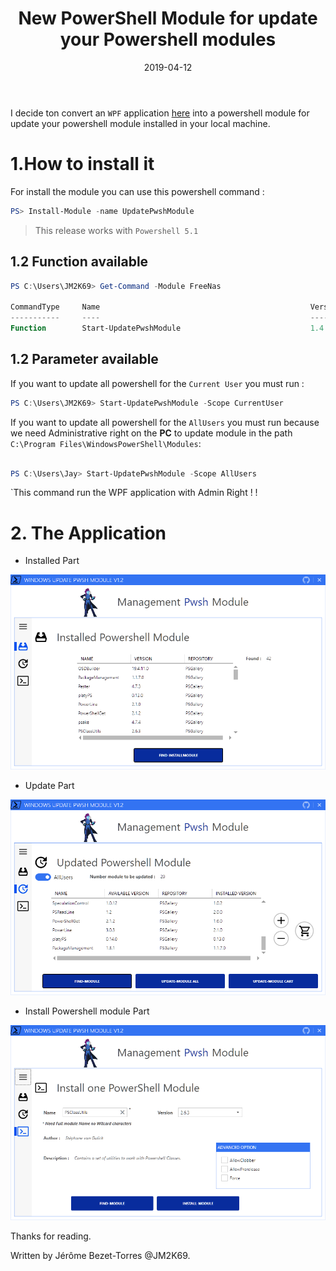 ﻿---
layout: post
title: "New PowerShell Module for update your Powershell modules"
date: 2019-04-12
tags: [PowerShell, PowershellGallery, Modules, Updates ]
published : true
---

I decide ton convert  an `WPF` application [here](https://jm2k69.github.io/2018-07-24-Manage-PowerShell-Module-Update/) into a powershell module for update your powershell module installed in your local machine.

# 1.How to install it 

For install the module you can use this powershell command :
```powershell
PS> Install-Module -name UpdatePwshModule
```
> This release  works with `Powershell 5.1`  


## 1.2 Function available

```powershell
PS C:\Users\JM2K69> Get-Command -Module FreeNas

CommandType     Name                                               Version    Source
-----------     ----                                               -------    ------
Function        Start-UpdatePwshModule                             1.4        UpdatePwshModule
```

## 1.2 Parameter available

If you want to update all powershell for the `Current User` you must run :

```powershell
PS C:\Users\JM2K69> Start-UpdatePwshModule -Scope CurrentUser
```

If you want to update all powershell for the `AllUsers` you must run because we need Administrative right on the **PC** to update module in the path `C:\Program Files\WindowsPowerShell\Modules`:

```powershell

PS C:\Users\Jay> Start-UpdatePwshModule -Scope AllUsers
```
`This command run the WPF application with Admin Right ! !

# 2. The Application

* Installed Part

![Installed Part](/img/Img1.PNG) 

* Update Part

![Powershellv6.1.3](/img/Img2.PNG)

* Install Powershell module Part

![Powershellv6.1.3](/img/Img3.PNG)


Thanks for reading.

Written by Jérôme Bezet-Torres @JM2K69.
